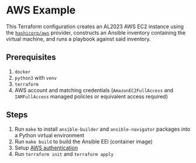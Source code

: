# AWS Example

This Terraform configuration creates an AL2023 AWS EC2 instance using the [`hashicorp/aws`](https://registry.terraform.io/providers/hashicorp/aws/latest/docs) provider, constructs an Ansible inventory containing the virtual machine, and runs a playbook against said inventory.

## Prerequisites

1. `docker`
2. `python3` with `venv`
3. `terraform`
4. AWS account and matching credentials (`AmazonEC2FullAccess` and `IAMFullAccess` managed policies or equivalent access required)

## Steps

1. Run `make` to install `ansible-builder` and `ansible-navigator` packages into a Python virtual environment
2. Run `make build` to build the Ansible EEI (container image)
3. Setup [AWS authentication](https://registry.terraform.io/providers/hashicorp/aws/latest/docs#authentication-and-configuration)
4. Run `terraform init` and `terraform apply`
